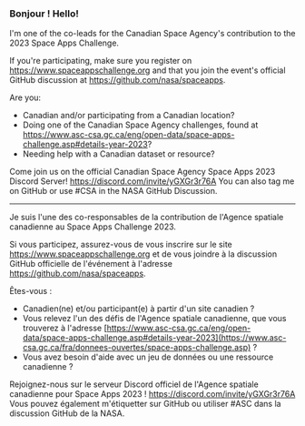 ### Bonjour ! Hello! 

I'm one of the co-leads for the Canadian Space Agency's contribution to the 2023 Space Apps Challenge. 

If you're participating, make sure you register on https://www.spaceappschallenge.org and that you join the event's official GitHub discussion at https://github.com/nasa/spaceapps. 

Are you:
- Canadian and/or participating from a Canadian location?
- Doing one of the Canadian Space Agency challenges, found at https://www.asc-csa.gc.ca/eng/open-data/space-apps-challenge.asp#details-year-2023?
- Needing help with a Canadian dataset or resource?

Come join us on the official Canadian Space Agency Space Apps 2023 Discord Server! https://discord.com/invite/yGXGr3r76A
You can also tag me on GitHub or use #CSA in the NASA GitHub Discussion.  

***

Je suis l'une des co-responsables de la contribution de l'Agence spatiale canadienne au Space Apps Challenge 2023. 

Si vous participez, assurez-vous de vous inscrire sur le site https://www.spaceappschallenge.org et de vous joindre à la discussion GitHub officielle de l'événement à l'adresse https://github.com/nasa/spaceapps. 

Êtes-vous :
- Canadien(ne) et/ou participant(e) à partir d'un site canadien ?
- Vous relevez l'un des défis de l'Agence spatiale canadienne, que vous trouverez à l'adresse [https://www.asc-csa.gc.ca/eng/open-data/space-apps-challenge.asp#details-year-2023](https://www.asc-csa.gc.ca/fra/donnees-ouvertes/space-apps-challenge.asp) ?
- Vous avez besoin d'aide avec un jeu de données ou une ressource canadienne ?

Rejoignez-nous sur le serveur Discord officiel de l'Agence spatiale canadienne pour Space Apps 2023 ! https://discord.com/invite/yGXGr3r76A
Vous pouvez également m'étiquetter sur GitHub ou utiliser #ASC dans la discussion GitHub de la NASA.


